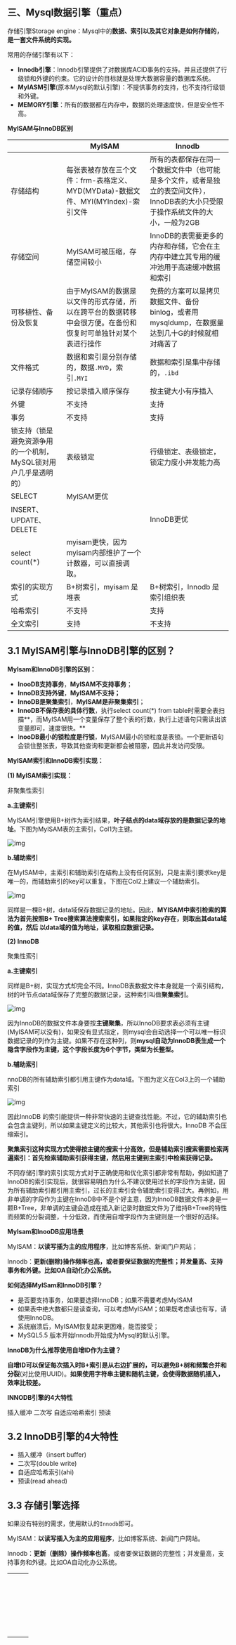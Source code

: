## 三、Mysql数据引擎（重点）

存储引擎Storage engine：Mysql中的**数据、索引以及其它对象是如何存储的，是一套文件系统的实现。**

常用的存储引擎有以下：

- **Innodb引擎**：Innodb引擎提供了对数据库ACID事务的支持。并且还提供了行级锁和外键的约束。它的设计的目标就是处理大数据容量的数据库系统。
- **MyIASM引擎**(原本Mysql的默认引擎)：不提供事务的支持，也不支持行级锁和外键。
- **MEMORY引擎**：所有的数据都在内存中，数据的处理速度快，但是安全性不高。

**MyISAM与InnoDB区别**

|                                                              | MyISAM                                                       | Innodb                                                       |
| ------------------------------------------------------------ | ------------------------------------------------------------ | ------------------------------------------------------------ |
| 存储结构                                                     | 每张表被存放在三个文件：frm-表格定义、MYD(MYData)-数据文件、MYI(MYIndex)-索引文件 | 所有的表都保存在同一个数据文件中（也可能是多个文件，或者是独立的表空间文件），InnoDB表的大小只受限于操作系统文件的大小，一般为2GB |
| 存储空间                                                     | MyISAM可被压缩，存储空间较小                                 | InnoDB的表需要更多的内存和存储，它会在主内存中建立其专用的缓冲池用于高速缓冲数据和索引 |
| 可移植性、备份及恢复                                         | 由于MyISAM的数据是以文件的形式存储，所以在跨平台的数据转移中会很方便。在备份和恢复时可单独针对某个表进行操作 | 免费的方案可以是拷贝数据文件、备份 binlog，或者用 mysqldump，在数据量达到几十G的时候就相对痛苦了 |
| 文件格式                                                     | 数据和索引是分别存储的，数据`.MYD`，索引`.MYI`               | 数据和索引是集中存储的，`.ibd`                               |
| 记录存储顺序                                                 | 按记录插入顺序保存                                           | 按主键大小有序插入                                           |
| 外键                                                         | 不支持                                                       | 支持                                                         |
| 事务                                                         | 不支持                                                       | 支持                                                         |
| 锁支持（锁是避免资源争用的一个机制，MySQL锁对用户几乎是透明的） | 表级锁定                                                     | 行级锁定、表级锁定，锁定力度小并发能力高                     |
| SELECT                                                       | MyISAM更优                                                   |                                                              |
| INSERT、UPDATE、DELETE                                       |                                                              | InnoDB更优                                                   |
| select count(*)                                              | myisam更快，因为myisam内部维护了一个计数器，可以直接调取。   |                                                              |
| 索引的实现方式                                               | B+树索引，myisam 是堆表                                      | B+树索引，Innodb 是索引组织表                                |
| 哈希索引                                                     | 不支持                                                       | 支持                                                         |
| 全文索引                                                     | 支持                                                         | 不支持                                                       |

## 3.1 MyISAM引擎与InnoDB引擎的区别？

**MyIsam和InnoDB引擎的区别：**

- **InooDB支持事务**，**MyISAM不支持事务**；
- **InnoDB支持外键**，**MyISAM不支持；**
- **InnoDB是聚集索引**，**MyISAM是非聚集索引**；
- **InnoDB不保存表的具体行数**，执行select count(*) from table时需要全表扫描**，而MyISAM用一个变量保存了整个表的行数，执行上述语句只需读出该变量即可，速度很快。**
- I**nooDB最小的锁粒度是行锁**，MyISAM最小的锁粒度是表锁。一个更新语句会锁住整张表，导致其他查询和更新都会被阻塞，因此并发访问受限。

**MyISAM索引和InnoDB索引实现：**

**(1) MyISAM索引实现：**

非聚集性索引

**a.主键索引**

MyISAM引擎使用B+树作为索引结果，**叶子结点的data域存放的是数据记录的地址**。下图为MyISAM表的主索引，Col1为主键。

![img](E:/笔记/JAVA/Java复习框架-数据库/Mysql/imgs_mysql/19.png)









**b.辅助索引**

在MyISAM中，主索引和辅助索引在结构上没有任何区别，只是主索引要求key是唯一的，而辅助索引的key可以重复。下图在Col2上建议一个辅助索引。

![img](E:/笔记/JAVA/Java复习框架-数据库/Mysql/imgs_mysql/20.png)

同样是一棵B+树，data域保存数据记录的地址。因此，**MYISAM中索引检索的算法为首先按照B+ Tree搜索算法搜索索引，如果指定的key存在，则取出其data域的值，然后 以data域的值为地址，读取相应数据记录。**

**(2) InnoDB**

聚集性索引

**a.主键索引**

同样是B+树，实现方式却完全不同。InnoDB表数据文件本身就是一个索引结构，树的叶节点data域保存了完整的数据记录，这种索引叫做**聚集索引**。

![img](E:/笔记/JAVA/Java复习框架-数据库/Mysql/imgs_mysql/21.png)

 因为InnoDB的数据文件本身要按**主键聚集**，所以InnoDB要求表必须有主键(MyISAM可以没有)，如果没有显式指定，则mysql会自动选择一个可以唯一标识数据记录的列作为主键。如果不存在这种列，则**mysql自动为InnoDB表生成一个隐含字段作为主键，这个字段长度为6个字节，类型为长整型。**

**b.辅助索引**

nnoDB的所有辅助索引都引用主键作为data域。下图为定义在Col3上的一个辅助索引

![img](E:/笔记/JAVA/Java复习框架-数据库/Mysql/imgs_mysql/22.png)

因此InnoDB 的索引能提供一种非常快速的主键查找性能。不过，它的辅助索引也会包含主键列，所以如果主键定义的比较大，其他索引也将很大。InnoDB 不会压缩索引。

**聚集索引这种实现方式使得按主键的搜索十分高效，但是辅助索引搜索需要检索两遍索引：首先检索辅助索引获得主键，然后用主键到主索引中检索获得记录。**



不同存储引擎的索引实现方式对于正确使用和优化索引都非常有帮助，例如知道了InnoDB的索引实现后，就很容易明白为什么不建议使用过长的字段作为主键，因为所有辅助索引都引用主索引，过长的主索引会令辅助索引变得过大。再例如，用非单调的字段作为主键在InnoDB中不是个好主意，因为InnoDB数据文件本身是一颗B+Tree，非单调的主键会造成在插入新记录时数据文件为了维持B+Tree的特性而频繁的分裂调整，十分低效，而使用自增字段作为主键则是一个很好的选择。





**MyIsam和InooDB应用场景**

MyISAM：**以读写插为主的应用程序**，比如博客系统、新闻门户网站；

Innodb：**更新(删除)操作频率也高，或者要保证数据的完整性；并发量高、支持事务和外键。比如OA自动化办公系统。**

**如何选择MyISam和InnoDB引擎？**

- 是否要支持事务，如果要选择InnoDB；如果不需要考虑MyISAM
- 如果表中绝大数都只是读查询，可以考虑MyISAM；如果既考虑读也有写，请使用InnoDB。
- 系统崩溃后，MyISAM恢复起来更困难，能否接受；
- MySQL5.5 版本开始Innodb开始成为Mysql的默认引擎。

**InnoDB为什么推荐使用自增ID作为主键？**

**自增ID可以保证每次插入时B+索引是从右边扩展的，可以避免B+树和频繁合并和分裂**(对比使用UUID)。**如果使用字符串主键和随机主键，会使得数据随机插入，效率比较差。**

**INNODB引擎的4大特性**

插入缓冲  二次写 自适应哈希索引 预读

## 3.2 InnoDB引擎的4大特性

- 插入缓冲（insert buffer)
- 二次写(double write)
- 自适应哈希索引(ahi)
- 预读(read ahead)

## 3.3 存储引擎选择

如果没有特别的需求，使用默认的`Innodb`即可。

MyISAM：**以读写插入为主的应用程序**，比如博客系统、新闻门户网站。

Innodb：**更新（删除）操作频率也高**，或者要保证数据的完整性；并发量高，支持事务和外键。比如OA自动化办公系统。



|      |      |      |
| ---- | ---- | ---- |
|      |      |      |
|      |      |      |
|      |      |      |
|      |      |      |
|      |      |      |
|      |      |      |
|      |      |      |
|      |      |      |
|      |      |      |
|      |      |      |
|      |      |      |
|      |      |      |
|      |      |      |
|      |      |      |
|      |      |      |
|      |      |      |
|      |      |      |
|      |      |      |
|      |      |      |
|      |      |      |
|      |      |      |
|      |      |      |
|      |      |      |
|      |      |      |